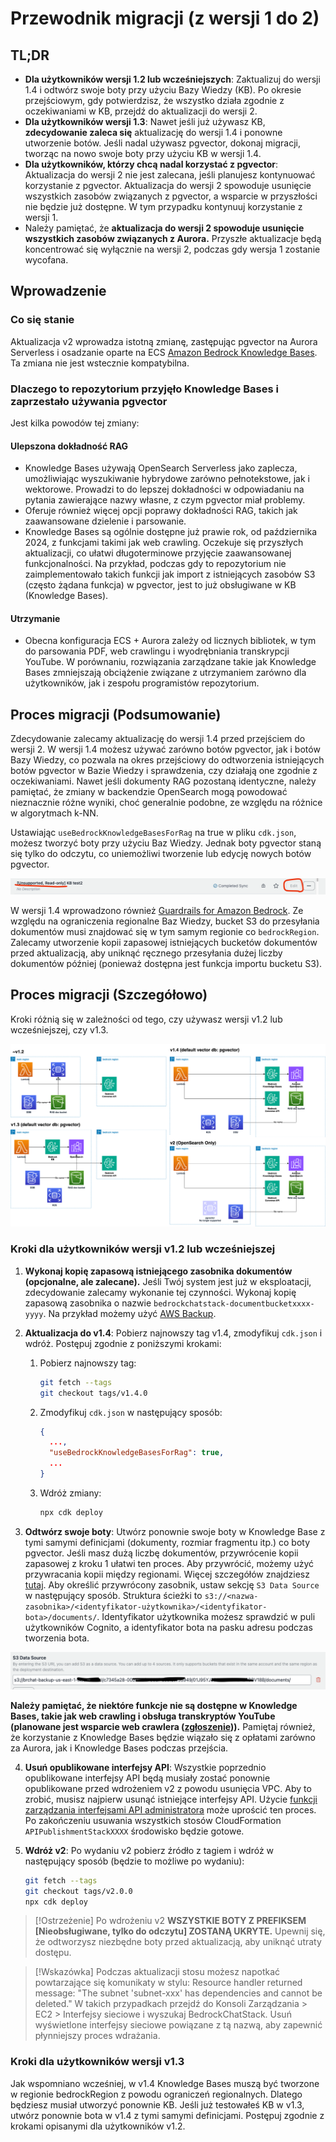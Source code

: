 # Przewodnik migracji (z wersji 1 do 2)

## TL;DR

- **Dla użytkowników wersji 1.2 lub wcześniejszych**: Zaktualizuj do wersji 1.4 i odtwórz swoje boty przy użyciu Bazy Wiedzy (KB). Po okresie przejściowym, gdy potwierdzisz, że wszystko działa zgodnie z oczekiwaniami w KB, przejdź do aktualizacji do wersji 2.
- **Dla użytkowników wersji 1.3**: Nawet jeśli już używasz KB, **zdecydowanie zaleca się** aktualizację do wersji 1.4 i ponowne utworzenie botów. Jeśli nadal używasz pgvector, dokonaj migracji, tworząc na nowo swoje boty przy użyciu KB w wersji 1.4.
- **Dla użytkowników, którzy chcą nadal korzystać z pgvector**: Aktualizacja do wersji 2 nie jest zalecana, jeśli planujesz kontynuować korzystanie z pgvector. Aktualizacja do wersji 2 spowoduje usunięcie wszystkich zasobów związanych z pgvector, a wsparcie w przyszłości nie będzie już dostępne. W tym przypadku kontynuuj korzystanie z wersji 1.
- Należy pamiętać, że **aktualizacja do wersji 2 spowoduje usunięcie wszystkich zasobów związanych z Aurora.** Przyszłe aktualizacje będą koncentrować się wyłącznie na wersji 2, podczas gdy wersja 1 zostanie wycofana.

## Wprowadzenie

### Co się stanie

Aktualizacja v2 wprowadza istotną zmianę, zastępując pgvector na Aurora Serverless i osadzanie oparte na ECS [Amazon Bedrock Knowledge Bases](https://docs.aws.amazon.com/bedrock/latest/userguide/knowledge-base.html). Ta zmiana nie jest wstecznie kompatybilna.

### Dlaczego to repozytorium przyjęło Knowledge Bases i zaprzestało używania pgvector

Jest kilka powodów tej zmiany:

#### Ulepszona dokładność RAG

- Knowledge Bases używają OpenSearch Serverless jako zaplecza, umożliwiając wyszukiwanie hybrydowe zarówno pełnotekstowe, jak i wektorowe. Prowadzi to do lepszej dokładności w odpowiadaniu na pytania zawierające nazwy własne, z czym pgvector miał problemy.
- Oferuje również więcej opcji poprawy dokładności RAG, takich jak zaawansowane dzielenie i parsowanie.
- Knowledge Bases są ogólnie dostępne już prawie rok, od października 2024, z funkcjami takimi jak web crawling. Oczekuje się przyszłych aktualizacji, co ułatwi długoterminowe przyjęcie zaawansowanej funkcjonalności. Na przykład, podczas gdy to repozytorium nie zaimplementowało takich funkcji jak import z istniejących zasobów S3 (często żądana funkcja) w pgvector, jest to już obsługiwane w KB (Knowledge Bases).

#### Utrzymanie

- Obecna konfiguracja ECS + Aurora zależy od licznych bibliotek, w tym do parsowania PDF, web crawlingu i wyodrębniania transkrypcji YouTube. W porównaniu, rozwiązania zarządzane takie jak Knowledge Bases zmniejszają obciążenie związane z utrzymaniem zarówno dla użytkowników, jak i zespołu programistów repozytorium.

## Proces migracji (Podsumowanie)

Zdecydowanie zalecamy aktualizację do wersji 1.4 przed przejściem do wersji 2. W wersji 1.4 możesz używać zarówno botów pgvector, jak i botów Bazy Wiedzy, co pozwala na okres przejściowy do odtworzenia istniejących botów pgvector w Bazie Wiedzy i sprawdzenia, czy działają one zgodnie z oczekiwaniami. Nawet jeśli dokumenty RAG pozostaną identyczne, należy pamiętać, że zmiany w backendzie OpenSearch mogą powodować nieznacznie różne wyniki, choć generalnie podobne, ze względu na różnice w algorytmach k-NN.

Ustawiając `useBedrockKnowledgeBasesForRag` na true w pliku `cdk.json`, możesz tworzyć boty przy użyciu Baz Wiedzy. Jednak boty pgvector staną się tylko do odczytu, co uniemożliwi tworzenie lub edycję nowych botów pgvector.

![](../imgs/v1_to_v2_readonly_bot.png)

W wersji 1.4 wprowadzono również [Guardrails for Amazon Bedrock](https://aws.amazon.com/jp/bedrock/guardrails/). Ze względu na ograniczenia regionalne Baz Wiedzy, bucket S3 do przesyłania dokumentów musi znajdować się w tym samym regionie co `bedrockRegion`. Zalecamy utworzenie kopii zapasowej istniejących bucketów dokumentów przed aktualizacją, aby uniknąć ręcznego przesyłania dużej liczby dokumentów później (ponieważ dostępna jest funkcja importu bucketu S3).

## Proces migracji (Szczegółowo)

Kroki różnią się w zależności od tego, czy używasz wersji v1.2 lub wcześniejszej, czy v1.3.

![](../imgs/v1_to_v2_arch.png)

### Kroki dla użytkowników wersji v1.2 lub wcześniejszej

1. **Wykonaj kopię zapasową istniejącego zasobnika dokumentów (opcjonalne, ale zalecane).** Jeśli Twój system jest już w eksploatacji, zdecydowanie zalecamy wykonanie tej czynności. Wykonaj kopię zapasową zasobnika o nazwie `bedrockchatstack-documentbucketxxxx-yyyy`. Na przykład możemy użyć [AWS Backup](https://docs.aws.amazon.com/aws-backup/latest/devguide/s3-backups.html).

2. **Aktualizacja do v1.4**: Pobierz najnowszy tag v1.4, zmodyfikuj `cdk.json` i wdróż. Postępuj zgodnie z poniższymi krokami:

   1. Pobierz najnowszy tag:
      ```bash
      git fetch --tags
      git checkout tags/v1.4.0
      ```
   2. Zmodyfikuj `cdk.json` w następujący sposób:
      ```json
      {
        ...,
        "useBedrockKnowledgeBasesForRag": true,
        ...
      }
      ```
   3. Wdróż zmiany:
      ```bash
      npx cdk deploy
      ```

3. **Odtwórz swoje boty**: Utwórz ponownie swoje boty w Knowledge Base z tymi samymi definicjami (dokumenty, rozmiar fragmentu itp.) co boty pgvector. Jeśli masz dużą liczbę dokumentów, przywrócenie kopii zapasowej z kroku 1 ułatwi ten proces. Aby przywrócić, możemy użyć przywracania kopii między regionami. Więcej szczegółów znajdziesz [tutaj](https://docs.aws.amazon.com/aws-backup/latest/devguide/restoring-s3.html). Aby określić przywrócony zasobnik, ustaw sekcję `S3 Data Source` w następujący sposób. Struktura ścieżki to `s3://<nazwa-zasobnika>/<identyfikator-użytkownika>/<identyfikator-bota>/documents/`. Identyfikator użytkownika możesz sprawdzić w puli użytkowników Cognito, a identyfikator bota na pasku adresu podczas tworzenia bota.

![](../imgs/v1_to_v2_KB_s3_source.png)

**Należy pamiętać, że niektóre funkcje nie są dostępne w Knowledge Bases, takie jak web crawling i obsługa transkryptów YouTube (planowane jest wsparcie web crawlera ([zgłoszenie](https://github.com/aws-samples/bedrock-claude-chat/issues/557))).** Pamiętaj również, że korzystanie z Knowledge Bases będzie wiązało się z opłatami zarówno za Aurora, jak i Knowledge Bases podczas przejścia.

4. **Usuń opublikowane interfejsy API**: Wszystkie poprzednio opublikowane interfejsy API będą musiały zostać ponownie opublikowane przed wdrożeniem v2 z powodu usunięcia VPC. Aby to zrobić, musisz najpierw usunąć istniejące interfejsy API. Użycie [funkcji zarządzania interfejsami API administratora](../ADMINISTRATOR_pl-PL.md) może uprościć ten proces. Po zakończeniu usuwania wszystkich stosów CloudFormation `APIPublishmentStackXXXX` środowisko będzie gotowe.

5. **Wdróż v2**: Po wydaniu v2 pobierz źródło z tagiem i wdróż w następujący sposób (będzie to możliwe po wydaniu):
   ```bash
   git fetch --tags
   git checkout tags/v2.0.0
   npx cdk deploy
   ```

> [!Ostrzeżenie]
> Po wdrożeniu v2 **WSZYSTKIE BOTY Z PREFIKSEM [Nieobsługiwane, tylko do odczytu] ZOSTANĄ UKRYTE.** Upewnij się, że odtworzysz niezbędne boty przed aktualizacją, aby uniknąć utraty dostępu.

> [!Wskazówka]
> Podczas aktualizacji stosu możesz napotkać powtarzające się komunikaty w stylu: Resource handler returned message: "The subnet 'subnet-xxx' has dependencies and cannot be deleted." W takich przypadkach przejdź do Konsoli Zarządzania > EC2 > Interfejsy sieciowe i wyszukaj BedrockChatStack. Usuń wyświetlone interfejsy sieciowe powiązane z tą nazwą, aby zapewnić płynniejszy proces wdrażania.

### Kroki dla użytkowników wersji v1.3

Jak wspomniano wcześniej, w v1.4 Knowledge Bases muszą być tworzone w regionie bedrockRegion z powodu ograniczeń regionalnych. Dlatego będziesz musiał utworzyć ponownie KB. Jeśli już testowałeś KB w v1.3, utwórz ponownie bota w v1.4 z tymi samymi definicjami. Postępuj zgodnie z krokami opisanymi dla użytkowników v1.2.